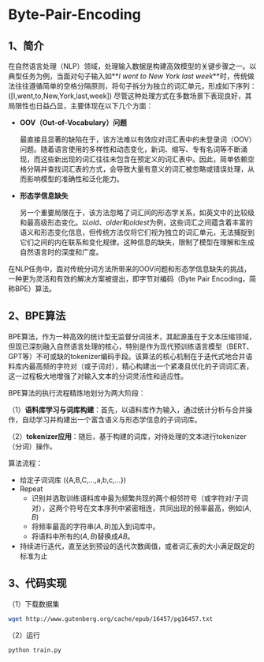 # Byte-Pair-Encoding

## 1、简介

 在自然语言处理（NLP）领域，处理输入数据是构建高效模型的关键步骤之一。以典型任务为例，当面对句子输入如**$I\ went\ to\ New\ York\ last\ week$**时，传统做法往往遵循简单的空格分隔原则，将句子拆分为独立的词汇单元，形成如下序列： \([I,went,to,New,York,last,week]\) 尽管这种处理方式在多数场景下表现良好，其局限性也日益凸显，主要体现在以下几个方面：

- **OOV（Out-of-Vocabulary）问题**

  最直接且显著的缺陷在于，该方法难以有效应对词汇表中的未登录词（OOV）问题。随着语言使用的多样性和动态变化，新词、缩写、专有名词等不断涌现，而这些新出现的词汇往往未包含在预定义的词汇表中。因此，简单依赖空格分隔并查找词汇表的方式，会导致大量有意义的词汇被忽略或错误处理，从而影响模型的准确性和泛化能力。

- **形态学信息缺失**

  另一个重要局限在于，该方法忽略了词汇间的形态学关系，如英文中的比较级和最高级形态变化。以$old$、$older$和$oldest$为例，这些词汇之间蕴含着丰富的语义和形态变化信息，但传统方法仅将它们视为独立的词汇单元，无法捕捉到它们之间的内在联系和变化规律。这种信息的缺失，限制了模型在理解和生成自然语言时的深度和广度。

 在NLP任务中，面对传统分词方法所带来的OOV问题和形态学信息缺失的挑战，一种更为灵活和有效的解决方案被提出，即字节对编码（Byte Pair Encoding，简称BPE）算法。

## 2、BPE算法

 BPE算法，作为一种高效的统计型无监督分词技术，其起源虽在于文本压缩领域，但现已深刻融入自然语言处理的核心，特别是作为现代预训练语言模型（BERT、GPT等）不可或缺的tokenizer编码手段。该算法的核心机制在于迭代式地合并语料库内最高频的字符对（或子词对），精心构建出一个紧凑且优化的子词词汇表，这一过程极大地增强了对输入文本的分词灵活性和适应性。

BPE算法的执行流程精炼地划分为两大阶段：

 （1）**语料库学习与词库构建**：首先，以语料库作为输入，通过统计分析与合并操作，自动学习并构建出一个富含语义与形态学信息的子词词库。

 （2）**tokenizer应用**：随后，基于构建的词库，对待处理的文本进行tokenizer（分词）操作。

算法流程：

- 给定子词词库 \(\{A,B,C,...,a,b,c,...\}\)
- Repeat
  - 识别并选取训练语料库中最为频繁共现的两个相邻符号（或字符对/子词对），这两个符号在文本序列中紧密相连，共同出现的频率最高，例如$(A,B)$
  - 将频率最高的字符串$(A,B)$加入到词库中。
  - 将语料中所有的$(A,B)$替换成$AB$。
- 持续进行迭代，直至达到预设的迭代次数阈值，或者词汇表的大小满足既定的标准为止

## 3、代码实现

（1）下载数据集

```bash
wget http://www.gutenberg.org/cache/epub/16457/pg16457.txt
```

（2）运行

```bash
python train.py
```

